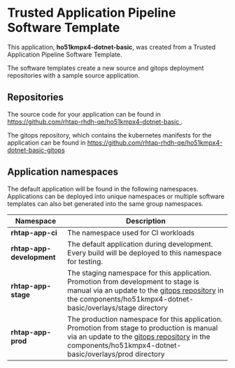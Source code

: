 # Trusted Application Pipeline Software Template

This application, **ho51kmpx4-dotnet-basic**, was created from a Trusted Application Pipeline Software Template.

The software templates create a new source and gitops deployment repositories with a sample source application. 

## Repositories

The source code for your application can be found in [https://github.com/rhtap-rhdh-qe/ho51kmpx4-dotnet-basic ](https://github.com/rhtap-rhdh-qe/ho51kmpx4-dotnet-basic ).
 
The gitops repository, which contains the kubernetes manifests for the application can be found in 
[https://github.com/rhtap-rhdh-qe/ho51kmpx4-dotnet-basic-gitops ](https://github.com/rhtap-rhdh-qe/ho51kmpx4-dotnet-basic-gitops ) 

## Application namespaces 

The default application will be found in the following namespaces. Applications can be deployed into unique namespaces or multiple software templates can also bet generated into the same group namespaces.  

|  Namespace   |  Description   |  
| -------- | -------- |
| **rhtap-app-ci** | The namespace used for CI workloads |
| **rhtap-app-development** | The default application during development. Every build will be deployed to this namespace for testing. |
| **rhtap-app-stage** | The staging namespace for this application. Promotion from development to stage is manual via an update to the [gitops repository](https://github.com/rhtap-rhdh-qe/ho51kmpx4-dotnet-basic-gitops ) in the components/ho51kmpx4-dotnet-basic/overlays/stage directory |
| **rhtap-app-prod** | The production namespace for this application. Promotion from stage to production is manual via an update to the [gitops repository](https://github.com/rhtap-rhdh-qe/ho51kmpx4-dotnet-basic-gitops ) in the components/ho51kmpx4-dotnet-basic/overlays/prod directory |